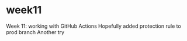 # week11
Week 11: working with GitHub Actions
Hopefully added protection rule to prod branch
Another try

